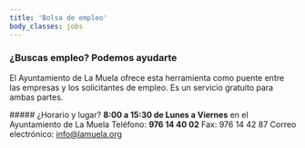 ```yaml
---
title: 'Bolsa de empleo'
body_classes: jobs
---
```


### ¿Buscas empleo? Podemos ayudarte

El Ayuntamiento de La Muela ofrece esta herramienta como puente entre las empresas y los solicitantes de empleo. Es un servicio gratuito para ambas partes.

##### ¿Horario y lugar?
**8:00 a 15:30 de Lunes a Viernes** en el Ayuntamiento de La Muela
Teléfono: **976 14 40 02**
Fax: 976 14 42 87
Correo electrónico: info@lamuela.org
